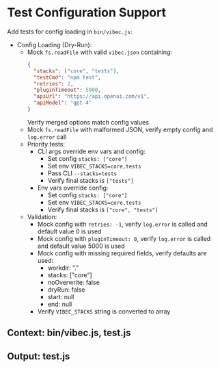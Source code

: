 # Test Configuration Support

Add tests for config loading in `bin/vibec.js`:
  - Config Loading (Dry-Run):
    - Mock `fs.readFile` with valid `vibec.json` containing:
      ```json
      {
        "stacks": ["core", "tests"],
        "testCmd": "npm test", 
        "retries": 2,
        "pluginTimeout": 5000,
        "apiUrl": "https://api.openai.com/v1",
        "apiModel": "gpt-4"
      }
      ```
      Verify merged options match config values
    - Mock `fs.readFile` with malformed JSON, verify empty config and `log.error` call
    - Priority tests:
      - CLI args override env vars and config:
        - Set config `stacks: ["core"]`
        - Set env `VIBEC_STACKS=core,tests`
        - Pass CLI `--stacks=tests`
        - Verify final stacks is `["tests"]`
      - Env vars override config:
        - Set config `stacks: ["core"]`
        - Set env `VIBEC_STACKS=core,tests`
        - Verify final stacks is `["core", "tests"]`
    - Validation:
      - Mock config with `retries: -1`, verify `log.error` is called and default value 0 is used
      - Mock config with `pluginTimeout: 0`, verify `log.error` is called and default value 5000 is used
      - Mock config with missing required fields, verify defaults are used:
        - workdir: "."
        - stacks: ["core"]
        - noOverwrite: false
        - dryRun: false
        - start: null
        - end: null
      - Verify `VIBEC_STACKS` string is converted to array

## Context: bin/vibec.js, test.js
## Output: test.js